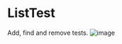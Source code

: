 # ListTest
Add, find and remove tests.
![image](https://github.com/fvreeed/ListTest/assets/101432221/26854d73-ab94-4157-93da-3507148f39fe)
